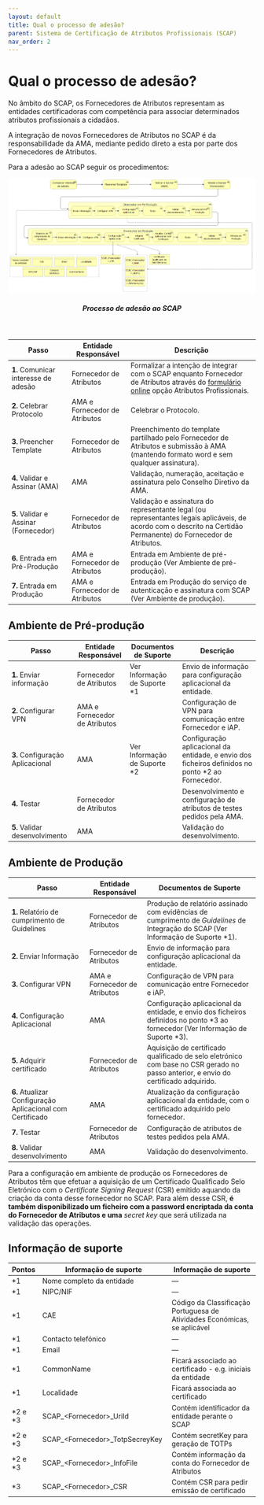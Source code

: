 ```yaml
---
layout: default
title: Qual o processo de adesão?
parent: Sistema de Certificação de Atributos Profissionais (SCAP)
nav_order: 2
---
```


# Qual o processo de adesão?

No âmbito do SCAP, os Fornecedores de Atributos representam as entidades certificadoras com competência para associar determinados atributos profissionais a cidadãos.  &#x20;

A integração de novos Fornecedores de Atributos no SCAP é da responsabilidade da AMA, mediante pedido direto a esta por parte dos Fornecedores de Atributos.&#x20;

Para a adesão ao SCAP seguir os procedimentos:

<div align="center">
  <img src="../../assets/images/MicrosoftTeams-image (8) (1).png" alt="Processo de adesão ao SCAP">
  <h5>Processo de adesão ao SCAP</h5>
</div>
<br>


| Passo                                 | Entidade Responsável           | Descrição                                                                                                                                                                                                  |
| ------------------------------------- | ------------------------------ | ---------------------------------------------------------------------------------------------------------------------------------------------------------------------------------------------------------- |
| **1.** Comunicar interesse de adesão  | Fornecedor de Atributos        | Formalizar a intenção de integrar com o SCAP enquanto Fornecedor de Atributos através do [formulário online](https://www.autenticacao.gov.pt/web/guest/integracao-entidade) opção Atributos Profissionais. |
| **2.** Celebrar Protocolo             | AMA e Fornecedor de Atributos  | Celebrar o Protocolo.                                                                                                                                                                                      |
| **3.** Preencher Template             | Fornecedor de Atributos        | Preenchimento do template partilhado pelo Fornecedor de Atributos e submissão à AMA (mantendo formato word e sem qualquer assinatura).                                                                     |
| **4.** Validar e Assinar (AMA)        | AMA                            | Validação, numeração, aceitação e assinatura pelo Conselho Diretivo da AMA.                                                                                                                                |
| **5.** Validar e Assinar (Fornecedor) | Fornecedor de Atributos        | Validação e assinatura do representante legal (ou representantes legais aplicáveis, de acordo com o descrito na Certidão Permanente) do Fornecedor de Atributos.                                           |
| **6.** Entrada em Pré-Produção        | AMA e Fornecedor de Atributos  | Entrada em Ambiente de pré-produção (Ver Ambiente de pré-produção).                                                                                                                                        |
| **7.** Entrada em Produção            | AMA e Fornecedor de Atributos  | Entrada em Produção do serviço de autenticação e assinatura com SCAP (Ver Ambiente de produção).                                                                                                           |

## Ambiente de Pré-produção 

| Passo                               | Entidade Responsável           | Documentos de Suporte          | Descrição                                                                                          |
| ----------------------------------- | ------------------------------ | ------------------------------ | -------------------------------------------------------------------------------------------------- |
| **1.** Enviar informação            | Fornecedor de Atributos        | Ver Informação de Suporte \*1  | Envio de informação para configuração aplicacional da entidade.                                    |
| **2.** Configurar VPN               | AMA e Fornecedor de Atributos  |                                | Configuração de VPN para comunicação entre Fornecedor e iAP.                                       |
| **3.** Configuração Aplicacional    | AMA                            | Ver Informação de Suporte \*2  | Configuração aplicacional da entidade, e envio dos ficheiros definidos no ponto \*2 ao Fornecedor. |
| **4.** Testar                       | Fornecedor de Atributos        |                                | Desenvolvimento e configuração de atributos de testes pedidos pela AMA.                            |
| **5.** Validar desenvolvimento      | AMA                            |                                | Validação do desenvolvimento.                                                                      |

## Ambiente de Produção 

| Passo                                                       | Entidade Responsável           | Documentos de Suporte                                                                                                               |
| ----------------------------------------------------------- | ------------------------------ | ----------------------------------------------------------------------------------------------------------------------------------- |
| **1.** Relatório de cumprimento de Guidelines               | Fornecedor de Atributos        | Produção de relatório assinado com evidências de cumprimento de _Guidelines_ de Integração do SCAP (Ver Informação de Suporte \*1). |
| **2.** Enviar Informação                                    | Fornecedor de Atributos        | Envio de informação para configuração aplicacional da entidade.                                                                     |
| **3.** Configurar VPN                                       | AMA e Fornecedor de Atributos  | Configuração de VPN para comunicação entre Fornecedor e iAP.                                                                        |
| **4.** Configuração Aplicacional                            | AMA                            | Configuração aplicacional da entidade, e envio dos ficheiros definidos no ponto \*3 ao fornecedor (Ver Informação de Suporte \*3).  |
| **5.** Adquirir certificado                                 | Fornecedor de Atributos        | Aquisição de certificado qualificado de selo eletrónico com base no CSR gerado no passo anterior, e envio do certificado adquirido. |
| **6.** Atualizar Configuração Aplicacional com Certificado  | AMA                            | Atualização da configuração aplicacional da entidade, com o certificado adquirido pelo fornecedor.                                  |
| **7.** Testar                                               | Fornecedor de Atributos        | Configuração de atributos de testes pedidos pela AMA.                                                                               |
| **8.** Validar desenvolvimento                              | AMA                            | Validação do desenvolvimento.                                                                                                       |

Para a configuração em ambiente de produção os Fornecedores de Atributos têm que efetuar a aquisição de um Certificado Qualificado Selo Eletrónico com o _Certificate Signing Request_ (CSR) emitido aquando da criação da conta desse fornecedor no SCAP. Para além desse CSR, **é também disponibilizado um ficheiro com a password encriptada da conta do Fornecedor de Atributos e uma** _secret key_ que será utilizada na validação das operações. 

## Informação de suporte

| Pontos    | Informação de suporte                | Informação de suporte                                                      |
| --------- | ------------------------------------ | -------------------------------------------------------------------------- |
| \*1       | Nome completo da entidade            | —                                                                          |
| \*1       | NIPC/NIF                             | —                                                                          |
| \*1       | CAE                                  | Código da Classificação Portuguesa de Atividades Económicas, se aplicável  |
| \*1       | Contacto telefónico                  | —                                                                          |
| \*1       | Email                                | —                                                                          |
| \*1       | CommonName                           | Ficará associado ao certificado - e.g. iniciais da entidade                |
| \*1       | Localidade                           | Ficará associada ao certificado                                            |
| \*2 e \*3 | SCAP\_\<Fornecedor>\_UriId           | Contém identificador da entidade perante o SCAP                            |
| \*2 e \*3 | SCAP\_\<Fornecedor>\_TotpSecreyKey   | Contém secretKey para geração de TOTPs                                     |
| \*2 e \*3 | SCAP\_\<Fornecedor>\_InfoFile        | Contém informação da conta do Fornecedor de Atributos                      |
| \*3       | SCAP\_\<Fornecedor>\_CSR             | Contém CSR para pedir emissão de certificado                               |
